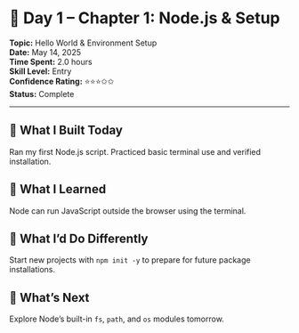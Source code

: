 # 🧠 Day 1 – Chapter 1: Node.js & Setup

**Topic:** Hello World & Environment Setup  
**Date:** May 14, 2025  
**Time Spent:** 2.0 hours  
**Skill Level:** Entry  
**Confidence Rating:** ⭐⭐⭐✩✩  
**Status:** Complete

---

## 🔧 What I Built Today
Ran my first Node.js script. Practiced basic terminal use and verified installation.

## 🧠 What I Learned
Node can run JavaScript outside the browser using the terminal.

## 🔁 What I’d Do Differently
Start new projects with `npm init -y` to prepare for future package installations.

## 🔮 What’s Next
Explore Node’s built-in `fs`, `path`, and `os` modules tomorrow.
